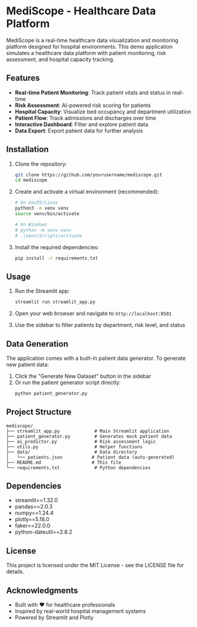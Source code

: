 # MediScope - Healthcare Data Platform

MediScope is a real-time healthcare data visualization and monitoring platform designed for hospital environments. This demo application simulates a healthcare data platform with patient monitoring, risk assessment, and hospital capacity tracking.

## Features

- **Real-time Patient Monitoring**: Track patient vitals and status in real-time
- **Risk Assessment**: AI-powered risk scoring for patients
- **Hospital Capacity**: Visualize bed occupancy and department utilization
- **Patient Flow**: Track admissions and discharges over time
- **Interactive Dashboard**: Filter and explore patient data
- **Data Export**: Export patient data for further analysis

## Installation

1. Clone the repository:
   ```bash
   git clone https://github.com/yourusername/mediscope.git
   cd mediscope
   ```

2. Create and activate a virtual environment (recommended):
   ```bash
   # On macOS/Linux
   python3 -m venv venv
   source venv/bin/activate

   # On Windows
   # python -m venv venv
   # .\venv\Scripts\activate
   ```

3. Install the required dependencies:
   ```bash
   pip install -r requirements.txt
   ```

## Usage

1. Run the Streamlit app:
   ```bash
   streamlit run streamlit_app.py
   ```

2. Open your web browser and navigate to `http://localhost:8501`

3. Use the sidebar to filter patients by department, risk level, and status

## Data Generation

The application comes with a built-in patient data generator. To generate new patient data:

1. Click the "Generate New Dataset" button in the sidebar
2. Or run the patient generator script directly:
   ```bash
   python patient_generator.py
   ```

## Project Structure

```
mediscope/
├── streamlit_app.py             # Main Streamlit application
├── patient_generator.py         # Generates mock patient data
├── ai_predictor.py              # Risk assessment logic
├── utils.py                     # Helper functions
├── data/                        # Data directory
│   └── patients.json           # Patient data (auto-generated)
├── README.md                   # This file
└── requirements.txt             # Python dependencies
```

## Dependencies

- streamlit==1.32.0
- pandas==2.0.3
- numpy==1.24.4
- plotly==5.18.0
- faker==22.0.0
- python-dateutil==2.8.2

## License

This project is licensed under the MIT License - see the LICENSE file for details.

## Acknowledgments

- Built with ❤️ for healthcare professionals
- Inspired by real-world hospital management systems
- Powered by Streamlit and Plotly
